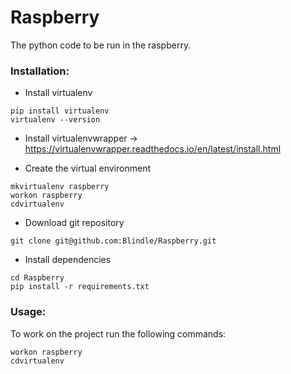 # Raspberry
The python code to be run in the raspberry.

### Installation:

* Install virtualenv
```
pip install virtualenv
virtualenv --version
```
* Install virtualenvwrapper -> https://virtualenvwrapper.readthedocs.io/en/latest/install.html

* Create the virtual environment
```
mkvirtualenv raspberry
workon raspberry
cdvirtualenv
```
* Download git repository
```
git clone git@github.com:Blindle/Raspberry.git
```
* Install dependencies
```
cd Raspberry
pip install -r requirements.txt
```

### Usage:

To work on the project run the following commands:
```
workon raspberry
cdvirtualenv
```
